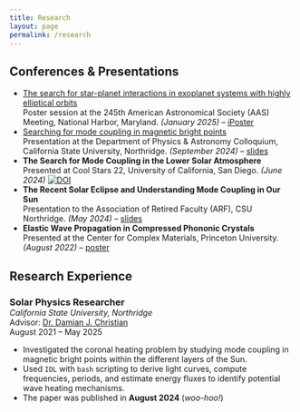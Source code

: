 ```yaml
---
title: Research
layout: page
permalink: /research
---
```


<h2>Conferences & Presentations</h2>

<ul>
  <li>
    <u>The search for star-planet interactions in exoplanet systems with highly elliptical orbits</u><br>
    Poster session at the 245th American Astronomical Society (AAS) Meeting, National Harbor, Maryland. <em>(January 2025)</em> – <a href="https://aas245-aas.ipostersessions.com/Default.aspx?s=9D-55-24-B1-41-8A-7D-8E-D4-BC-EB-DF-4D-28-6E-39"> iPoster</a>
  </li>
  
  <li>
    <u>Searching for mode coupling in magnetic bright points</u><br>
    Presentation at the Department of Physics & Astronomy Colloquium, California State University, Northridge. <em>(September 2024)</em> – <a href="https://drive.google.com/file/d/1k5PuWFHQ1nTbGnhQjQFnaVT-oCFdSaXd/view?usp=sharing">slides</a>
  </li>
  
  <li>
    <strong>The Search for Mode Coupling in the Lower Solar Atmosphere</strong><br>
    Presented at Cool Stars 22, University of California, San Diego. <em>(June 2024)</em> <a href="https://doi.org/10.5281/zenodo.13000314"><img src="https://zenodo.org/badge/DOI/10.5281/zenodo.13000314.svg" alt="DOI"></a>

  </li>
  
  <li>
    <strong>The Recent Solar Eclipse and Understanding Mode Coupling in Our Sun</strong><br>
    Presentation to the Association of Retired Faculty (ARF), CSU Northridge. <em>(May 2024)</em> – <a href="LINK_TO_SLIDES">slides</a>
  </li>
  
  <li>
    <strong>Elastic Wave Propagation in Compressed Phononic Crystals</strong><br>
    Presented at the Center for Complex Materials, Princeton University. <em>(August 2022)</em> – <a href="LINK_TO_POSTER">poster</a>
  </li>
</ul>

<h2>Research Experience</h2>

<div style="margin-bottom: 2em;">
  <h3 style="margin-bottom: 0;">Solar Physics Researcher</h3>
  <p style="margin: 0;">
    <em>California State University, Northridge</em><br>
    Advisor: <a href="https://academics.csun.edu/faculty/damian.christian">Dr. Damian J. Christian</a><br>
    <span>August 2021 – May 2025</span>
  </p>

  <ul>
    <li>Investigated the coronal heating problem by studying mode coupling in magnetic bright points within the different layers of the Sun.</li>
    <li>Used <code>IDL</code> with <code>bash</code> scripting to derive light curves, compute frequencies, periods, and estimate energy fluxes to identify potential wave heating mechanisms.</li>
    <li>The paper was published in <strong>August 2024</strong> (<em>woo-hoo!</em>)</li>
  </ul>
</div>
